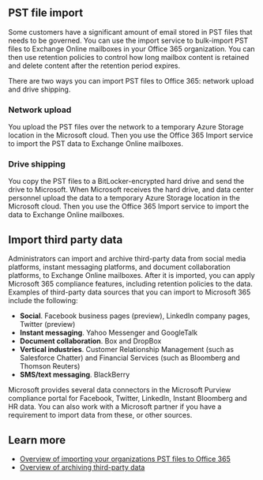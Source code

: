 ## PST file import

Some customers have a significant amount of email stored in PST files that needs to be governed. You can use the import service to bulk-import PST files to Exchange Online mailboxes in your Office 365 organization. You can then use retention policies to control how long mailbox content is retained and delete content after the retention period expires.

There are two ways you can import PST files to Office 365: network upload and drive shipping.

### Network upload

You upload the PST files over the network to a temporary Azure Storage location in the Microsoft cloud. Then you use the Office 365 Import service to import the PST data to Exchange Online mailboxes.

### Drive shipping

You copy the PST files to a BitLocker-encrypted hard drive and send the drive to Microsoft. When Microsoft receives the hard drive, and data center personnel upload the data to a temporary Azure Storage location in the Microsoft cloud. Then you use the Office 365 Import service to import the data to Exchange Online mailboxes.

## Import third party data

Administrators can import and archive third-party data from social media platforms, instant messaging platforms, and document collaboration platforms, to Exchange Online mailboxes. After it is imported, you can apply Microsoft 365 compliance features, including retention policies to the data. Examples of third-party data sources that you can import to Microsoft 365 include the following:

- **Social**. Facebook business pages (preview), LinkedIn company pages, Twitter (preview)
- **Instant messaging**. Yahoo Messenger and GoogleTalk
- **Document collaboration**. Box and DropBox
- **Vertical industries**. Customer Relationship Management (such as Salesforce Chatter) and Financial Services (such as Bloomberg and Thomson Reuters)
- **SMS/text messaging**. BlackBerry

Microsoft provides several data connectors in the Microsoft Purview compliance portal for Facebook, Twitter, LinkedIn, Instant Bloomberg and HR data. You can also work with a Microsoft partner if you have a requirement to import data from these, or other sources.

## Learn more

- [Overview of importing your organizations PST files to Office 365](/microsoft-365/compliance/importing-pst-files-to-office-365?azure-portal=true)
- [Overview of archiving third-party data](/microsoft-365/compliance/archiving-third-party-data?azure-portal=true)
